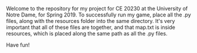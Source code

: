 Welcome to the repository for my project for CE 20230 at the University of Notre Dame, for Spring 2019. To successfully run my game, place all the .py files, along with the resources folder into the same directory. It's very important that all of these files are together, and that map.txt is inside resources, which is placed along the same path as all the .py files. 

Have fun! 
